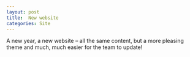 ```yaml
---
layout: post
title:  New website
categories: Site
---
```


A new year, a new website &ndash; all the same content, but a more pleasing theme and much, much easier for the team to update!